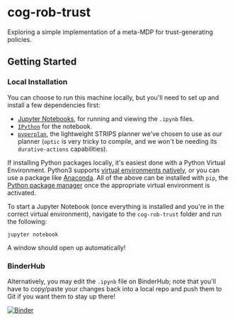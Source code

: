 # cog-rob-trust
Exploring a simple implementation of a meta-MDP for trust-generating policies.

## Getting Started

### Local Installation
You can choose to run this machine locally, but you'll need to set up and install a few dependencies first:

* [Jupyter Notebooks](https://jupyter.org/), for running and viewing the `.ipynb` files.
* [`IPython`](https://ipython.org/install.html) for the notebook.
* [`pyperplan`](https://github.com/aibasel/pyperplan), the lightweight STRIPS planner we've chosen to use as our planner (`optic` is very tricky to compile, and we won't be needing its `durative-actions` capabilities).

If installing Python packages locally, it's easiest done with a Python Virtual Environment. Python3 supports [virtual environments natively](https://docs.python.org/3/library/venv.html), or you can use a package like [Anaconda](https://www.anaconda.com/). All of the above can be installed with `pip`, the [Python package manager](https://pip.pypa.io/en/stable/) once the appropriate virtual environment is activated.

To start a Jupyter Notebook (once everything is installed and you're in the correct virtual environment), navigate to the `cog-rob-trust` folder and run the following:

```
jupyter notebook
```

A window should open up automatically!

### BinderHub
Alternatively, you may edit the `.ipynb` file on BinderHub; note that you'll have to copy/paste your changes back into a local repo and push them to Git if you want them to stay up there!

[![Binder](https://mybinder.org/badge_logo.svg)](https://mybinder.org/v2/gh/deliastephens/cog-rob-trust/HEAD)